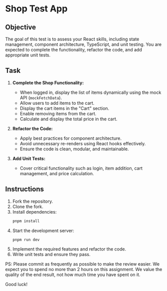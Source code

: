 # Shop Test App

## Objective
The goal of this test is to assess your React skills, including state management, component architecture, TypeScript, and unit testing. You are expected to complete the functionality, refactor the code, and add appropriate unit tests.

## Task
1. **Complete the Shop Functionality:**
   - When logged in, display the list of items dynamically using the mock API (`mockFetchData`).
   - Allow users to add items to the cart.
   - Display the cart items in the "Cart" section.
   - Enable removing items from the cart.
   - Calculate and display the total price in the cart.

2. **Refactor the Code:**
   - Apply best practices for component architecture.
   - Avoid unnecessary re-renders using React hooks effectively.
   - Ensure the code is clean, modular, and maintainable.

3. **Add Unit Tests:**
   - Cover critical functionality such as login, item addition, cart management, and price calculation.

## Instructions
1. Fork the repository.
2. Clone the fork.
3. Install dependencies:
   ```bash
   pnpm install
   ```
4. Start the development server:
   ```bash
   pnpm run dev
   ```
5. Implement the required features and refactor the code.
6. Write unit tests and ensure they pass.


PS: Please commit as frequently as possible to make the review easier. We expect you to spend no more than 2 hours on this assignment. We value the quality of the end result, not how much time you have spent on it.

Good luck!